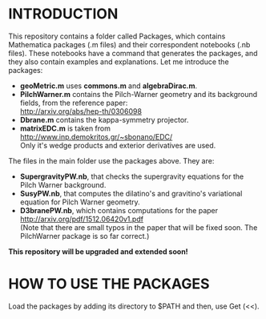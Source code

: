 # INTRODUCTION #

This repository contains a folder called Packages, which contains Mathematica packages (.m files) and their correspondent notebooks (.nb files). These notebooks have a command that generates the packages, and they also contain examples and explanations. Let me introduce the packages: <br />
* **geoMetric.m** uses **commons.m** and **algebraDirac.m**. <br />
* **PilchWarner.m** contains the Pilch-Warner geometry and its background fields, from the reference paper: <br />
http://arxiv.org/abs/hep-th/0306098 <br />
* **Dbrane.m** contains the kappa-symmetry projector. 
* **matrixEDC.m** is taken from <br />
http://www.inp.demokritos.gr/~sbonano/EDC/ <br />
Only it's wedge products and exterior derivatives are used. <br />

The files in the main folder use the packages above. They are: <br />
* **SupergravityPW.nb**, that checks the supergravity equations for the Pilch Warner background. <br />
* **SusyPW.nb**, that computes the dilatino's and gravitino's variational equation for Pilch Warner geometry.
* **D3branePW.nb**, which contains computations for the paper <br />
http://arxiv.org/pdf/1512.06420v1.pdf <br />
(Note that there are small typos in the paper that will be fixed soon. The PilchWarner package is so far correct.) <br />

**This repository will be upgraded and extended soon!**
 


# HOW TO USE THE PACKAGES #

Load the packages by adding its directory to $PATH and then, use Get (<<).





